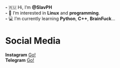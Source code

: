 **-** 🇷🇺 Hi, I’m **@SlavPH**                              
**-** 💜 I’m interested in **Linux** and **programming**.                          
**-** 💻 I’m currently learning **Python**, **C++**, **BrainFuck**...                      

# Social Media 
**Instagram** [Go!](https://instagram.com/theslavph)                            
**Telegram** [Go!](https://telegram.me/TheSlavPH)                                 
                                 
